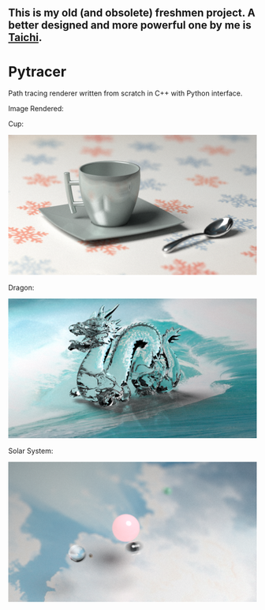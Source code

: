 ## This is my old (and obsolete) freshmen project. A better designed and more powerful one by me is [Taichi](https://github.com/yuanming-hu/taichi).
# Pytracer
Path tracing renderer written from scratch in C++ with Python interface.

Image Rendered:

Cup:

![image](https://github.com/IteratorAdvance/Pytracer/raw/master/demos/cup.png)

Dragon:

![image](https://github.com/IteratorAdvance/Pytracer/raw/master/demos/dragon.png)

Solar System:

![image](https://github.com/IteratorAdvance/Pytracer/raw/master/demos/solar.png)

